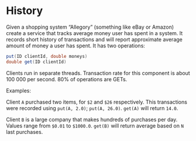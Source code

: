 # History

Given a shopping system “Allegory” (something like eBay or Amazon) create a service that tracks average money user has spent in a system. It records short history of transactions and will report approximate average amount of money a user has spent. It has two operations:

```java
put(ID clientId, double moneys)
double get(ID clientId)
```

Clients run in separate threads. Transaction rate for this component is about 100 000 per second. 80% of operations are GETs.

Examples:

Client `A` purchased two items, for `$2` and `$26` respectively. This transactions were recorded using `put(A, 2.0)`; `put(A, 26.0)`. `get(A)` will return `14.0`.

Client `B` is a large company that makes hundreds of purchases per day. Values range from `$0.01` to `$1000.0`. `get(B)` will return average based on `N` last purchases.

